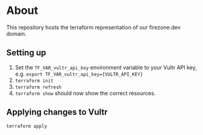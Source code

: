 # About

This repository hosts the terraform representation of our firezone.dev domain.

## Setting up

1. Set the `TF_VAR_vultr_api_key` environment variable to your Vultr API key,
  e.g. `export TF_VAR_vultr_api_key={VULTR_API_KEY}`
1. `terraform init`
1. `terraform refresh`
1. `terraform show` should now show the correct resources.

## Applying changes to Vultr

`terraform apply`
